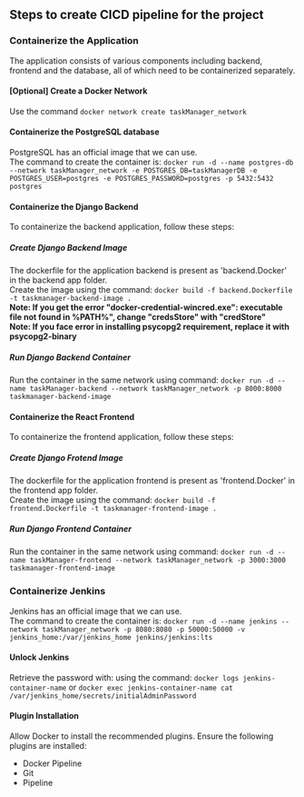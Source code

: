 ## Steps to create CICD pipeline for the project

### Containerize the Application
The application consists of various components including backend, frontend and the database, all of which need to be containerized separately.

#### [Optional] Create a Docker Network
Use the command `docker network create taskManager_network`

#### Containerize the PostgreSQL database
PostgreSQL has an official image that we can use.<br>
The command to create the container is: 
`docker run -d --name postgres-db --network taskManager_network -e POSTGRES_DB=taskManagerDB -e POSTGRES_USER=postgres -e POSTGRES_PASSWORD=postgres -p 5432:5432 postgres`

#### Containerize the Django Backend
To containerize the backend application, follow these steps:

##### Create Django Backend Image
The dockerfile for the application backend is present as 'backend.Docker' in the backend app folder.<br>
Create the image using the command: `docker build -f backend.Dockerfile -t taskmanager-backend-image .`<br>
<b> Note: If you get the error "docker-credential-wincred.exe": executable file not found in %PATH%", change "credsStore" with "credStore"<br></b>
<b> Note: If you face error in installing psycopg2 requirement, replace it with psycopg2-binary<br></b>

##### Run Django Backend Container
Run the container in the same network using command: `docker run -d --name taskManager-backend --network taskManager_network -p 8000:8000 taskmanager-backend-image`

#### Containerize the React Frontend
To containerize the frontend application, follow these steps:

##### Create Django Frotend Image
The dockerfile for the application frontend is present as 'frontend.Docker' in the frontend app folder.<br>
Create the image using the command: `docker build -f frontend.Dockerfile -t taskmanager-frontend-image .`<br>

##### Run Django Frontend Container
Run the container in the same network using command: `docker run -d --name taskManager-frontend --network taskManager_network -p 3000:3000 taskmanager-frontend-image`

### Containerize Jenkins
Jenkins has an official image that we can use.<br>
The command to create the container is: 
`docker run -d --name jenkins --network taskManager_network -p 8080:8080 -p 50000:50000 -v jenkins_home:/var/jenkins_home jenkins/jenkins:lts`

#### Unlock Jenkins
Retrieve the password with: using the command: `docker logs jenkins-container-name`
or
`docker exec jenkins-container-name cat /var/jenkins_home/secrets/initialAdminPassword`

#### Plugin Installation
Allow Docker to install the recommended plugins. Ensure the following plugins are installed:
- Docker Pipeline
- Git
- Pipeline